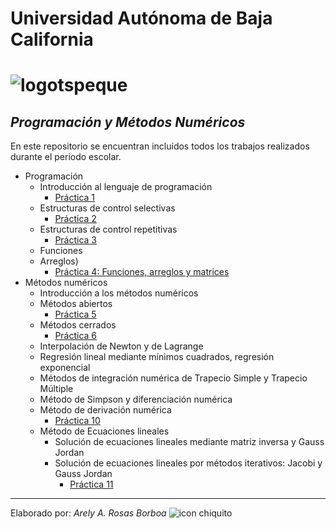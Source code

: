 #       Universidad Autónoma de Baja California
#  ![logotspeque](https://user-images.githubusercontent.com/72161582/102661051-f172cb80-4130-11eb-846b-64545b2dde06.jpg)

##       _Programación y Métodos Numéricos_

En este repositorio se encuentran incluídos todos los trabajos realizados durante el periodo escolar. 

* Programación
  - Introducción al lenguaje de programación
    - [Práctica 1](https://github.com/arelyrosas/PyMN2020/tree/main/Pr%C3%A1ctica%201)
  - Estructuras de control selectivas
    - [Práctica 2](https://github.com/arelyrosas/PyMN2020/tree/main/Pr%C3%A1ctica%202)
  - Estructuras de control repetitivas
    - [Práctica 3](https://github.com/arelyrosas/PyMN2020/tree/main/Práctica%203)
  - Funciones
  - Arreglos)
    - [Práctica 4: Funciones, arreglos y matrices]( https://github.com/arelyrosas/PyMN2020/tree/main/Práctica%204)
* Métodos numéricos
  - Introducción a los métodos numéricos
  - Métodos abiertos
    - [Práctica 5](https://github.com/arelyrosas/PyMN2020/tree/main/Práctica%205)
  - Métodos cerrados
    - [Práctica 6](https://github.com/arelyrosas/PyMN2020/tree/main/Práctica%206)
  - Interpolación de Newton y de Lagrange
  - Regresión lineal mediante mínimos cuadrados, regresión exponencial
  - Métodos de integración numérica de Trapecio Simple y Trapecio Múltiple
  - Método de Simpson y diferenciación numérica
  - Método de derivación numérica
    - [Práctica 10](https://github.com/arelyrosas/PyMN2020/blob/main/Práctica%2010/P10_DerivacionNumerica.cpp)
  - Método de Ecuaciones lineales
    - Solución de ecuaciones lineales mediante matriz inversa y Gauss Jordan
    - Solución de ecuaciones lineales por métodos iterativos: Jacobi y Gauss Jordan  
      - [Práctica 11](https://github.com/arelyrosas/PyMN2020/tree/main/Práctica%2011)
________________________________________________________________________________________________________________________

Elaborado por: _Arely A. Rosas Borboa_ ![icon chiquito](https://user-images.githubusercontent.com/72161582/102474177-30a7fc00-400d-11eb-93df-761521ca310c.png)


